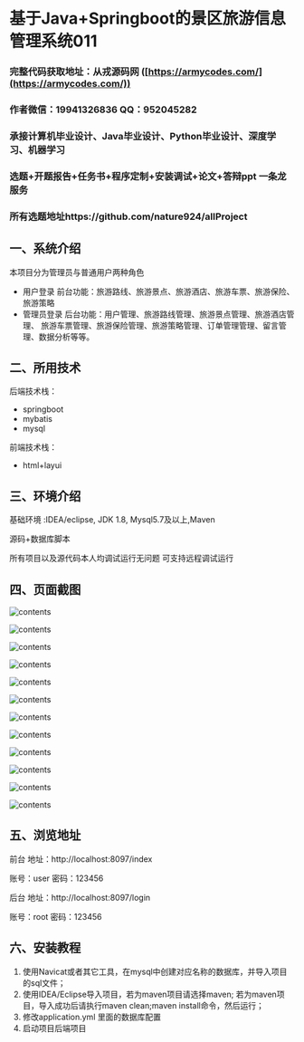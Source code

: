 # 基于Java+Springboot的景区旅游信息管理系统011

### 完整代码获取地址：从戎源码网 ([https://armycodes.com/](https://armycodes.com/))
### 作者微信：19941326836  QQ：952045282 
### 承接计算机毕业设计、Java毕业设计、Python毕业设计、深度学习、机器学习
### 选题+开题报告+任务书+程序定制+安装调试+论文+答辩ppt 一条龙服务
### 所有选题地址https://github.com/nature924/allProject

## 一、系统介绍

本项目分为管理员与普通用户两种角色

- 用户登录
  前台功能：旅游路线、旅游景点、旅游酒店、旅游车票、旅游保险、旅游策略
- 管理员登录
  后台功能：用户管理、旅游路线管理、旅游景点管理、旅游酒店管理、
  旅游车票管理、旅游保险管理、旅游策略管理、订单管理管理、留言管理、数据分析等等。

## 二、所用技术

后端技术栈：

- springboot
- mybatis
- mysql

前端技术栈：

- html+layui


## 三、环境介绍

基础环境 :IDEA/eclipse, JDK 1.8, Mysql5.7及以上,Maven

源码+数据库脚本

所有项目以及源代码本人均调试运行无问题 可支持远程调试运行

## 四、页面截图

![contents](./picture/picture1.png)

![contents](./picture/picture2.png)

![contents](./picture/picture3.png)

![contents](./picture/picture4.png)

![contents](./picture/picture5.png)

![contents](./picture/picture6.png)

![contents](./picture/picture7.png)

![contents](./picture/picture8.png)

![contents](./picture/picture9.png)

![contents](./picture/picture10.png)

![contents](./picture/picture11.png)

![contents](./picture/picture12.png)

## 五、浏览地址

前台
地址：http://localhost:8097/index

账号：user  密码：123456

后台
地址：http://localhost:8097/login

账号：root  密码：123456

## 六、安装教程

1. 使用Navicat或者其它工具，在mysql中创建对应名称的数据库，并导入项目的sql文件；
2. 使用IDEA/Eclipse导入项目，若为maven项目请选择maven;
   若为maven项目，导入成功后请执行maven clean;maven install命令，然后运行；
3. 修改application.yml 里面的数据库配置
4. 启动项目后端项目 

